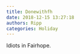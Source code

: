 ```yaml
---
title: Donewithfh
date: 2018-12-15 13:27:18
authors: Ripp
categories: Holiday
---
```


 Idiots in Fairhope.